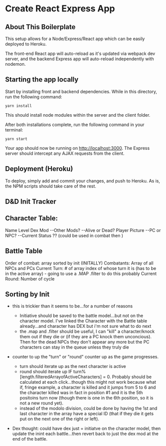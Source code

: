 # Create React Express App

## About This Boilerplate

This setup allows for a Node/Express/React app which can be easily deployed to Heroku.

The front-end React app will auto-reload as it's updated via webpack dev server, and the backend Express app will auto-reload independently with nodemon.

## Starting the app locally

Start by installing front and backend dependencies. While in this directory, run the following command:

```
yarn install
```

This should install node modules within the server and the client folder.

After both installations complete, run the following command in your terminal:

```
yarn start
```

Your app should now be running on <http://localhost:3000>. The Express server should intercept any AJAX requests from the client.

## Deployment (Heroku)

To deploy, simply add and commit your changes, and push to Heroku. As is, the NPM scripts should take care of the rest.


## D&D Init Tracker

## Character Table:

Name
Level 
Dex Mod
--Other Mods?
--Alive or Dead?
Player Picture 
--PC or NPC? 
--Current Status ?? (could be used in combat then )


## Battle Table
Order of combat: array sorted by init (INITALLY) 
Combatants: Array of all NPCs and PCs 
Current Turn: # of array index of whose turn it is (has to be in the active array) 
    - going to use a .MAP .filter to do this probably
Current Round: Number of cycle 


## Sorting by Init

* this is trickier than it seems to be...for a number of reasons
    * Initiative should be saved to the battle model...but not on the character model. I've linked the Character with the Battle table already...and character has DEX but i'm not sure what to do next
    * the .map and .filter should be useful, I can "kill" a character/knock them out if they die or (if they are a PC knock them unconcious). Then for the dead NPCs they don't appear any more but the PC characters can stay in the queue unless they truly die
    
* counter to up the "turn" or "round" counter up as the game progresses. 
    * turn should iterate up as the next character is active
    * round should iterate up IF turn%[length.filteredArrayofActiveCharacters] = 0. Probably should be calculated at each click...though this might not work
    because what if, fringe example, a character is killed and it jumps from 5 to 6 and the character killed was in fact in position #1 and it is the 5th positoins turn now (though there is one in the 6th position, so it is not a new round yet). 
    * instead of the modolo division, could be done by having the 1st and last character in the array have a special ID (that if they die it gets put on the next one of the right or left). 

* Dex thought: could have dex just = initiatve on the character model, then update the inint each battle...then revert back to just the dex mod at the end of the battle. 